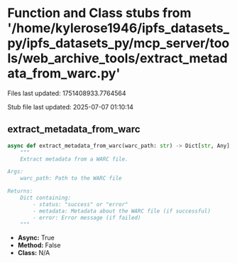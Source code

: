 # Function and Class stubs from '/home/kylerose1946/ipfs_datasets_py/ipfs_datasets_py/mcp_server/tools/web_archive_tools/extract_metadata_from_warc.py'

Files last updated: 1751408933.7764564

Stub file last updated: 2025-07-07 01:10:14

## extract_metadata_from_warc

```python
async def extract_metadata_from_warc(warc_path: str) -> Dict[str, Any]:
    """
    Extract metadata from a WARC file.

Args:
    warc_path: Path to the WARC file

Returns:
    Dict containing:
        - status: "success" or "error"
        - metadata: Metadata about the WARC file (if successful)
        - error: Error message (if failed)
    """
```
* **Async:** True
* **Method:** False
* **Class:** N/A
